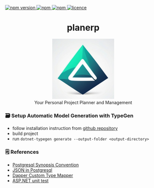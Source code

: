 <p >
  <a href="">
    <img alt="npm version" src="https://badgen.net/github/commits/ahsanu123/planerp/">
  </a>
  <a href="">
    <img alt="npm" src="https://badgen.net/github/contributors/ahsanu123/planerp/">
  </a>
  <a href="">
    <img alt="npm" src="https://badgen.net/github/branches/ahsanu123/planerp/">
  </a>
  <a href="https://github.com/ahsanu123/erpPlanner/blob/main/LICENSE">
    <img alt="licence" src="https://badgen.net/github/license/ahsanu123/planerp/">
  </a>
</p>

 
<h1 align="center">planerp </h1>

<p align="center">
  <img src="./docs/planerp-logo.png" style="width: 200px;  "/> <br/>
  Your Personal Project Planner and Management 
</p>

 
### 🗃️ Setup Automatic Model Generation with TypeGen

- follow installation instruction from [github repository](https://github.com/jburzynski/TypeGen)
- build project 
- run `dotnet-typegen generate --output-folder <output-directory>`

### 🗒️ References 

- [Postgresql Synopsis Convention](https://www.postgresql.org/docs/current/notation.html#NOTATION)
- [JSON in Postgresql](https://www.cybertec-postgresql.com/en/json-postgresql-how-to-use-it-right/)
- [Dapper Custom Type Mapper](https://medium.com/dapper-net/custom-type-handling-4b447b97c620)
- [ASP.NET unit test](https://learn.microsoft.com/en-us/aspnet/web-api/overview/testing-and-debugging/unit-testing-controllers-in-web-api)
